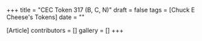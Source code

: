 +++
title = "CEC Token 317 (B, C, N)"
draft = false
tags = [Chuck E Cheese's Tokens]
date = ""

[Article]
contributors = []
gallery = []
+++
